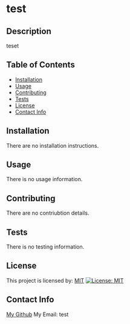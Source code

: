 # test

  ## Description
  teset

  ## Table of Contents
  - [Installation](#installation)
  - [Usage](#usage)
  - [Contributing](#contributing)
  - [Tests](#tests)
  - [License](#license)
  - [Contact Info](#contact-info)

  ## Installation
  There are no installation instructions.

  ## Usage
  There is no usage information.

  ## Contributing
  There are no contriubtion details.

  ## Tests
  There is no testing information.

  ## License
  
  This project is licensed by: [MIT](https://opensource.org/licenses/MIT) [![License: MIT](https://img.shields.io/badge/License-MIT-yellow.svg)](https://opensource.org/licenses/MIT)

  ## Contact Info
  [My Github](https://github.com/etse)
  My Email: test
